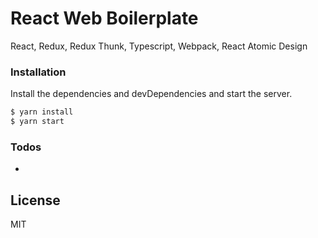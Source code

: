 # React Web Boilerplate

React, Redux, Redux Thunk, Typescript, Webpack, React Atomic Design

### Installation

Install the dependencies and devDependencies and start the server.

```sh
$ yarn install
$ yarn start
```

### Todos

-

## License

MIT
